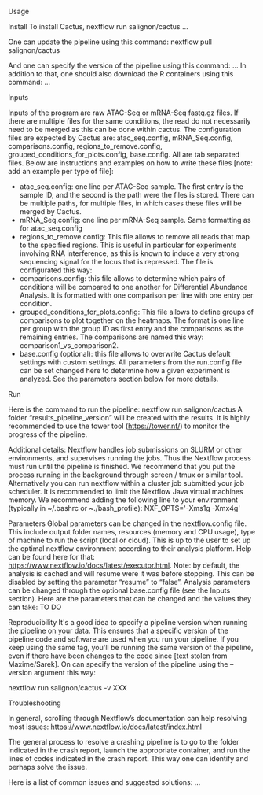 
Usage

Install
To install Cactus, 
nextflow run salignon/cactus …

One can update the pipeline using this command:
nextflow pull salignon/cactus

And one can specify the version of the pipeline using this command:
… 
In addition to that, one should also download the R containers using this command: …

Inputs

Inputs of the program are raw ATAC-Seq or mRNA-Seq fastq.gz files. If there are multiple files for the same conditions, the read do not necessarily need to be merged as this can be done within cactus. 
The configuration files are expected by Cactus are: atac_seq.config, mRNA_Seq.config, comparisons.config, regions_to_remove.config, grouped_conditions_for_plots.config, base.config. All are tab separated files. Below are instructions and examples on how to write these files [note: add an example per type of file]:
-	atac_seq.config: one line per ATAC-Seq sample. The first entry is the sample ID, and the second is the path were the files is stored. There can be multiple paths, for multiple files, in which cases these files will be merged by Cactus.
-	mRNA_Seq.config: one line per mRNA-Seq sample. Same formatting as for atac_seq.config
-	regions_to_remove.config: This file allows to remove all reads that map to the specified regions. This is useful in particular for experiments involving RNA interference, as this is known to induce a very strong sequencing signal for the locus that is repressed. The file is configurated this way:
-	comparisons.config: this file allows to determine which pairs of conditions will be compared to one another for Differential Abundance Analysis. It is formatted with one comparison per line with one entry per condition. 
-	grouped_conditions_for_plots.config: This file allows to define groups of comparisons to plot together on the heatmaps. The format is one line per group with the group ID as first entry and the comparisons as the remaining entries. The comparisons are named this way: comparison1_vs_comparison2.
-	base.config (optional): this file allows to overwrite Cactus default settings with custom settings. All parameters from the run.config file can be set changed here to determine how a given experiment is analyzed. See the parameters section below for more details.

Run

Here is the command to run the pipeline:
nextflow run salignon/cactus 
A folder “results_pipeline_version” will be created with the results.
It is highly recommended to use the tower tool (https://tower.nf/) to monitor the progress of the pipeline.

Additional details:
Nextflow handles job submissions on SLURM or other environments, and supervises running the jobs. Thus the Nextflow process must run until the pipeline is finished. We recommend that you put the process running in the background through screen / tmux or similar tool. Alternatively you can run nextflow within a cluster job submitted your job scheduler.
It is recommended to limit the Nextflow Java virtual machines memory. We recommend adding the following line to your environment (typically in ~/.bashrc or ~./bash_profile):
NXF_OPTS='-Xms1g -Xmx4g'


Parameters
Global parameters can be changed in the nextflow.config file. This include output folder names, resources (memory and CPU usage), type of machine to run the script (local or cloud). This is up to the user to set up the optimal nextflow environment according to their analysis platform. Help can be found here for that: https://www.nextflow.io/docs/latest/executor.html.
Note: by default, the analysis is cached and will resume were it was before stopping. This can be disabled by setting the parameter “resume” to “false”. 
Analysis parameters can be changed through the optional base.config file (see the Inputs section). 
Here are the parameters that can be changed and the values they can take: TO DO

Reproducibility
It's a good idea to specify a pipeline version when running the pipeline on your data. This ensures that a specific version of the pipeline code and software are used when you run your pipeline. If you keep using the same tag, you'll be running the same version of the pipeline, even if there have been changes to the code since [text stolen from Maxime/Sarek]. On can specify the version of the pipeline using the –version argument this way:

nextflow run salignon/cactus -v XXX

Troubleshooting

In general, scrolling through Nextflow’s documentation can help resolving most issues: https://www.nextflow.io/docs/latest/index.html

The general process to resolve a crashing pipeline is to go to the folder indicated in the crash report, launch the appropriate container, and run the lines of codes indicated in the crash report. This way one can identify and perhaps solve the issue.

Here is a list of common issues and suggested solutions: …
